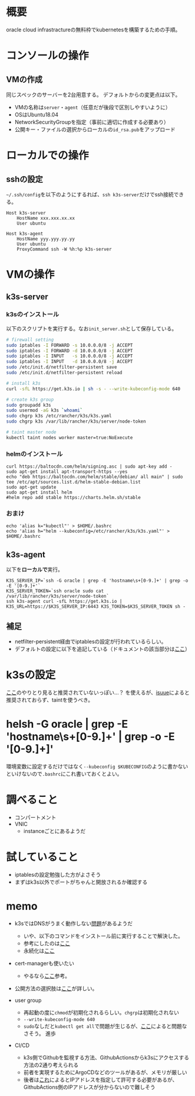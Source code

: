 # 概要
oracle cloud infrastractureの無料枠でkubernetesを構築するための手順。

# コンソールの操作
## VMの作成
同じスペックのサーバーを2台用意する。
デフォルトからの変更点は以下。

- VMの名称は`server`・`agent`（任意だが後段で区別しやすいように）
- OSはUbuntu18.04
- NetworkSecurityGroupを指定（事前に適切に作成する必要あり）
- 公開キー・ファイルの選択からローカルの`id_rsa.pub`をアップロード

# ローカルでの操作
## sshの設定
`~/.ssh/config`を以下のようにするれば、`ssh k3s-server`だけでssh接続できる。

```
Host k3s-server
    HostName xxx.xxx.xx.xx
    User ubuntu

Host k3s-agent
    HostName yyy.yyy.yy.yy
    User ubuntu
    ProxyCommand ssh -W %h:%p k3s-server
```

# VMの操作
## k3s-server
### k3sのインストール
以下のスクリプトを実行する。なお`init_server.sh`として保存している。

```sh
# firewall setting
sudo iptables -I FORWARD -s 10.0.0.0/8 -j ACCEPT
sudo iptables -I FORWARD -d 10.0.0.0/8 -j ACCEPT
sudo iptables -I INPUT   -s 10.0.0.0/8 -j ACCEPT
sudo iptables -I INPUT   -d 10.0.0.0/8 -j ACCEPT
sudo /etc/init.d/netfilter-persistent save
sudo /etc/init.d/netfilter-persistent reload

# install k3s
curl -sfL https://get.k3s.io | sh -s - --write-kubeconfig-mode 640

# create k3s group
sudo groupadd k3s
sudo usermod -aG k3s `whoami`
sudo chgrp k3s /etc/rancher/k3s/k3s.yaml
sudo chgrp k3s /var/lib/rancher/k3s/server/node-token

# taint master node
kubectl taint nodes worker master=true:NoExecute
```

### helmのインストール

```
curl https://baltocdn.com/helm/signing.asc | sudo apt-key add -
sudo apt-get install apt-transport-https --yes
echo "deb https://baltocdn.com/helm/stable/debian/ all main" | sudo tee /etc/apt/sources.list.d/helm-stable-debian.list
sudo apt-get update
sudo apt-get install helm
#helm repo add stable https://charts.helm.sh/stable
```

### おまけ

```
echo 'alias k="kubectl"' > $HOME/.bashrc
echo 'alias h="helm --kubeconfig=/etc/rancher/k3s/k3s.yaml"' > $HOME/.bashrc
```

## k3s-agent
以下を**ローカルで**実行。
```
K3S_SERVER_IP=`ssh -G oracle | grep -E 'hostname\s+[0-9.]+' | grep -o -E '[0-9.]+'`
K3S_SERVER_TOKEN=`ssh oracle sudo cat /var/lib/rancher/k3s/server/node-token`
ssh k3s-agent curl -sfL https://get.k3s.io | K3S_URL=https://$K3S_SERVER_IP:6443 K3S_TOKEN=$K3S_SERVER_TOKEN sh -
```

## 補足
- netfilter-persistent経由でiptablesの設定が行われているらしい。
- デフォルトの設定に以下を追記している（ドキュメントの該当部分は[ここ](https://rancher.com/docs/k3s/latest/en/installation/installation-requirements/#networking)）

# k3sの設定
[ここ](https://github.com/rancher/k3s/issues/389)のやりとり見ると推奨されていないっぽい...？
を使えるが、[isuue](https://github.com/rancher/k3s/issues/978)によると推奨されておらず、taintを使うべき。



# helsh -G oracle | grep -E 'hostname\s+[0-9.]+' | grep -o -E '[0-9.]+]'


環境変数に設定するだけではなく`--kubeconfig $KUBECONFIG`のように書かないといけないので`.bashrc`にこれ書いておくとよい。


# 調べること
- コンパートメント
- VNIC
    - instanceごとにあるようだ

# 試していること
- iptablesの設定勉強した方がよさそう
- まずはk3s以外でポートがちゃんと開放されるか確認する

# memo
- k3sではDNSがうまく動作しない[問題](https://github.com/rancher/k3s/issues/1527)があるようだ
    - いや、以下のコマンドをインストール前に実行することで解決した。
    - 参考にしたのは[ここ](https://atelierhsn.com/2020/01/k3s-on-oracle-cloud/)
    - 永続化は[ここ](https://qiita.com/yas-nyan/items/e5500cf67236d11cce72)


- cert-managerも使いたい
    - やるなら[ここ](https://opensource.com/article/20/3/ssl-letsencrypt-k3s)参考。

- 公開方法の選択肢は[ここ](https://www.thebookofjoel.com/bare-metal-kubernetes-ingress)が詳しい。

- user group
    - 再起動の度に`chmod`が初期化されるらしい。`chgrp`は初期化されない
    - `--write-kubeconfig-mode 640`
    - `sudo`なしだと`kubectl get all`で問題が生じるが、[ここ](https://github.com/kubernetes/kubernetes/issues/94362)によると問題なさそう。
      進歩
- CI/CD
    - k3s側でGithubを監視する方法、GithubActionsからk3sにアクセスする方法の2通り考えられる
    - 前者を実現するためにArgoCDなどのツールがあるが、メモリが厳しい
    - 後者は[これ](https://github.com/rancher/k3s/issues/1381)によるとIPアドレスを指定して許可する必要があるが、GithubActions側のIPアドレスが分からないので難しそう
